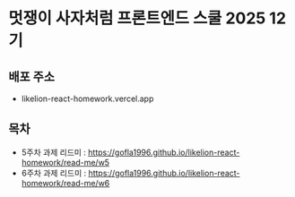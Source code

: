 # 멋쟁이 사자처럼 프론트엔드 스쿨 2025 12기

## 배포 주소

- likelion-react-homework.vercel.app

## 목차

- 5주차 과제 리드미 : https://gofla1996.github.io/likelion-react-homework/read-me/w5
- 6주차 과제 리드미 : https://gofla1996.github.io/likelion-react-homework/read-me/w6
